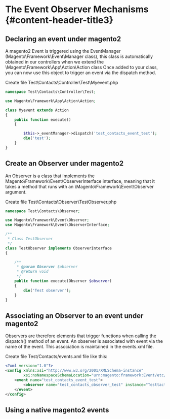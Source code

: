 # The Event Observer Mechanisms {#content-header-title3}

## Declaring an event under magento2

A magento2 Event is triggered using the EventManager \(Magento\Framework\Event\Manager class\), this class is automatically obtained in our controllers when we extend the \Magento\Framework\App\Action\Action class Once added to your class, you can now use this object to trigger an event via the dispatch method.

Create file Test\Contacts\Controller\Test\Myevent.php

```php
namespace Test\Contacts\Controller\Test;

use Magento\Framework\App\Action\Action;

class Myevent extends Action
{
    public function execute()
    {

        $this->_eventManager->dispatch('test_contacts_event_test');
        die('test');
    }
}
```

## Create an Observer under magento2

An Observer is a class that implements the Magento\Framework\Event\ObserverInterface interface, meaning that it takes a method that runs with an \Magento\Framework\Event\Observer argument.

Create file Test\Contacts\Observer\TestObserver.php

```php
namespace Test\Contacts\Observer;

use Magento\Framework\Event\Observer;
use Magento\Framework\Event\ObserverInterface;

/**
 * Class TestObserver
 */
class TestObserver implements ObserverInterface
{

    /**
     * @param Observer $observer
     * @return void
     */
    public function execute(Observer $observer)
    {
        die('Test observer');
    }
}
```

## Associating an Observer to an event under magento2

Observers are therefore elements that trigger functions when calling the dispatch\(\) method of an event. An observer is associated with event via the name of the event. This association is maintained in the events.xml file.

Create file Test/Contacts/events.xml file like this:

```xml
<?xml version="1.0"?>
<config xmlns:xsi="http://www.w3.org/2001/XMLSchema-instance"
        xsi:noNamespaceSchemaLocation="urn:magento:framework:Event/etc/events.xsd">
    <event name="test_contacts_event_test">
        <observer name="test_contacts_observer_test" instance="Testtacts\Contacts\Observer\TestObserver"/>
    </event>
</config>
```

## Using a native magento2 events



